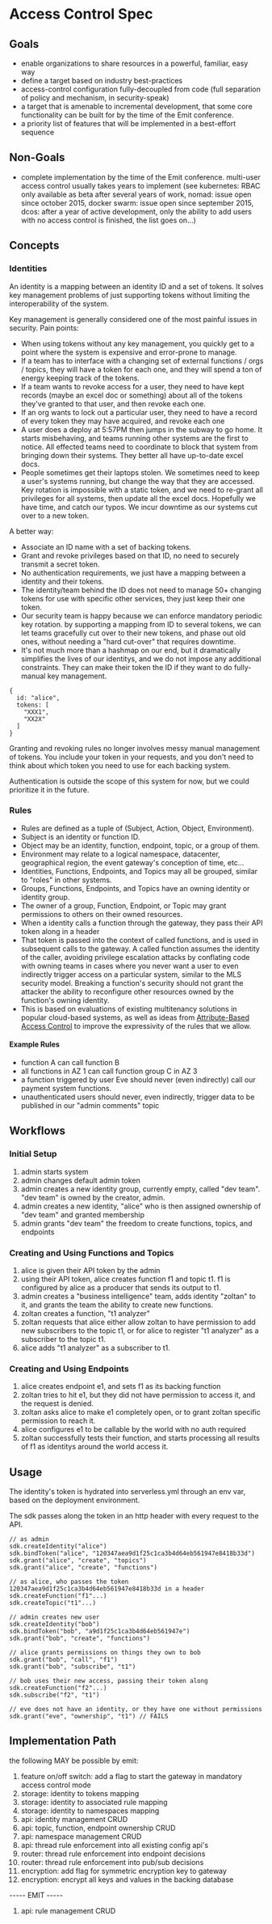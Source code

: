 # Access Control Spec

## Goals

* enable organizations to share resources in a powerful, familiar, easy way
* define a target based on industry best-practices
* access-control configuration fully-decoupled from code (full separation of policy and mechanism,
  in security-speak)
* a target that is amenable to incremental development, that some core functionality can be built for
  by the time of the Emit conference.
* a priority list of features that will be implemented in a best-effort sequence

## Non-Goals

* complete implementation by the time of the Emit conference. multi-user access control usually takes
  years to implement (see kubernetes: RBAC only available as beta after several years of work, nomad:
  issue open since october 2015, docker swarm: issue open since september 2015, dcos: after a
  year of active development, only the ability to add users with no access control is finished,
  the list goes on...)

## Concepts

### Identities

An identity is a mapping between an identity ID and a set of tokens. It solves key
management problems of just supporting tokens without limiting the interoperability
of the system.

Key management is generally considered one of the most painful issues in security. Pain points:

* When using tokens without any key management, you quickly get to a point where
  the system is expensive and error-prone to manage.
* If a team has to interface with a changing set of external functions / orgs / topics, they will
  have a token for each one, and they will spend a ton of energy keeping track of the tokens.
* If a team wants to revoke access for a user, they need to have kept records (maybe an excel doc or something)
  about all of the tokens they've granted to that user, and then revoke each one.
* If an org wants to lock out a particular user, they need to have a record of every token they may have acquired,
  and revoke each one
* A user does a deploy at 5:57PM then jumps in the subway to go home. It starts misbehaving, and teams running
  other systems are the first to notice. All effected teams need to coordinate to block that system from bringing
  down their systems. They better all have up-to-date excel docs.
* People sometimes get their laptops stolen. We sometimes need to keep a user's systems running, but change
  the way that they are accessed. Key rotation is impossible with a static token, and we need to re-grant all
  privileges for all systems, then update all the excel docs. Hopefully we have time, and catch our typos. We incur
  downtime as our systems cut over to a new token.

A better way:

* Associate an ID name with a set of backing tokens.
* Grant and revoke privileges based on that ID, no need to securely transmit a secret token.
* No authentication requirements, we just have a mapping between a identity and their tokens.
* The identity/team behind the ID does not need to manage 50+ changing tokens for use with specific other services,
  they just keep their one token.
* Our security team is happy because we can enforce mandatory periodic key rotation. by supporting a mapping from
  ID to several tokens, we can let teams gracefully cut over to their new tokens, and phase out old ones, without
  needing a "hard cut-over" that requires downtime.
* It's not much more than a hashmap on our end, but it dramatically simplifies the lives of our identitys, and we do not
  impose any additional constraints. They can make their token the ID if they want to do fully-manual key management.

```
{
  id: "alice",
  tokens: [
    "XXX1",
    "XX2X"
  ]
}
```

Granting and revoking rules no longer involves messy manual management of tokens. You include
your token in your requests, and you don't need to think about which token you need to use
for each backing system.

Authentication is outside the scope of this system for now, but we could prioritize it in the future.

### Rules

* Rules are defined as a tuple of (Subject, Action, Object, Environment).
* Subject is an identity or function ID.
* Object may be an identity, function, endpoint, topic, or a group of them.
* Environment may relate to a logical namespace, datacenter, geographical region, the event gateway's
  conception of time, etc...
* Identities, Functions, Endpoints, and Topics may all be grouped, similar to "roles" in other systems.
* Groups, Functions, Endpoints, and Topics have an owning identity or identity group.
* The owner of a group, Function, Endpoint, or Topic may grant permissions to others on their owned resources.
* When a identity calls a function through the gateway, they pass their API token along in a header
* That token is passed into the context of called functions, and is used in subsequent calls to the
  gateway. A called function assumes the identity of the caller, avoiding privilege escalation attacks by
  conflating code with owning teams in cases where you never want a user to even indirectly trigger access
  on a particular system, similar to the MLS security model. Breaking a function's security should not grant 
  the attacker the ability to reconfigure other resources owned by the function's owning identity.
* This is based on evaluations of existing multitenancy solutions in popular cloud-based systems, as well
  as ideas from [Attribute-Based Access Control](https://en.wikipedia.org/wiki/Attribute-based_access_control)
  to improve the expressivity of the rules that we allow.

#### Example Rules

* function A can call function B
* all functions in AZ 1 can call function group C in AZ 3
* a function triggered by user Eve should never (even indirectly) call our payment system functions.
* unauthenticated users should never, even indirectly, trigger data to be published in our "admin comments" topic

## Workflows

### Initial Setup

1. admin starts system
1. admin changes default admin token
1. admin creates a new identity group, currently empty, called "dev team". "dev team" is
   owned by the creator, admin.
1. admin creates a new identity, "alice" who is then assigned ownership of "dev team" and
   granted membership
1. admin grants "dev team" the freedom to create functions, topics, and endpoints

### Creating and Using Functions and Topics

1. alice is given their API token by the admin
1. using their API token, alice creates function f1 and topic t1. f1 is configured
   by alice as a producer that sends its output to t1.
1. admin creates a "business intelligence" team, adds identity "zoltan" to it, and grants
   the team the ability to create new functions.
1. zoltan creates a function, "t1 analyzer"
1. zoltan requests that alice either allow zoltan to have permission to add new
   subscribers to the topic t1, or for alice to register "t1 analyzer" as a
   subscriber to the topic t1.
1. alice adds "t1 analyzer" as a subscriber to t1.

### Creating and Using Endpoints

1. alice creates endpoint e1, and sets f1 as its backing function
1. zoltan tries to hit e1, but they did not have permission to access it, and
   the request is denied.
1. zoltan asks alice to make e1 completely open, or to grant zoltan specific
   permission to reach it.
1. alice configures e1 to be callable by the world with no auth required
1. zoltan successfully tests their function, and starts processing
   all results of f1 as identitys around the world access it.

## Usage

The identity's token is hydrated into serverless.yml through an
env var, based on the deployment environment.

The sdk passes along the token in an http header with every request to the API.

```
// as admin
sdk.createIdentity("alice")
sdk.bindToken("alice", "120347aea9d1f25c1ca3b4d64eb561947e8418b33d")
sdk.grant("alice", "create", "topics")
sdk.grant("alice", "create", "functions")

// as alice, who passes the token 120347aea9d1f25c1ca3b4d64eb561947e8418b33d in a header
sdk.createFunction("f1"...)
sdk.createTopic("t1"...)

// admin creates new user
sdk.createIdentity("bob")
sdk.bindToken("bob", "a9d1f25c1ca3b4d64eb561947e")
sdk.grant("bob", "create", "functions")

// alice grants permissions on things they own to bob
sdk.grant("bob", "call", "f1")
sdk.grant("bob", "subscribe", "t1")

// bob uses their new access, passing their token along
sdk.createFunction("f2"...)
sdk.subscribe("f2", "t1")

// eve does not have an identity, or they have one without permissions
sdk.grant("eve", "ownership", "t1") // FAILS
```

## Implementation Path

the following MAY be possible by emit:

1. feature on/off switch: add a flag to start the gateway in mandatory access control mode
1. storage: identity to tokens mapping
1. storage: identity to associated rule mapping
1. storage: identity to namespaces mapping
1. api: identity management CRUD
1. api: topic, function, endpoint ownership CRUD
1. api: namespace management CRUD
1. api: thread rule enforcement into all existing config api's
1. router: thread rule enforcement into endpoint decisions
1. router: thread rule enforcement into pub/sub decisions
1. encryption: add flag for symmetric encryption key to gateway
1. encryption: encrypt all keys and values in the backing database

----- EMIT -----

1. api: rule management CRUD
